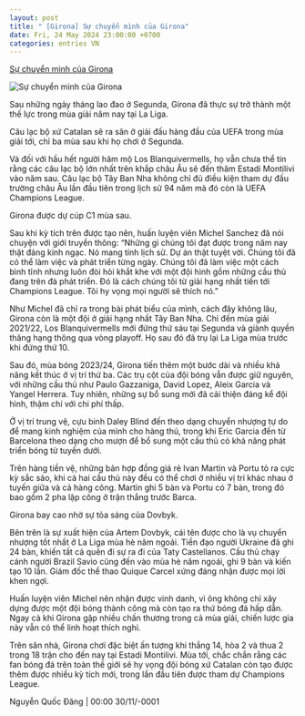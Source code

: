 ```yaml
---
layout: post
title: " [Girona] Sự chuyển mình của Girona"
date: Fri, 24 May 2024 23:00:00 +0700
categories: entries VN
---
```

[Sự chuyển mình của Girona](https://www.tinthethao.com.vn/su-chuyen-minh-cua-girona-d762301.html)

![Sự chuyển mình của Girona](https://media.tinthethao.com.vn/resize/534x280/files/bongda/2024/05/25/240111090827-01-girona-underdogsjpg.jpg)

Sau những ngày tháng lao đao ở Segunda, Girona đã thực sự trở thành một thế lực trong mùa giải năm nay tại La Liga.

Câu lạc bộ xứ Catalan sẽ ra sân ở giải đấu hàng đầu của UEFA trong mùa giải tới, chỉ ba mùa sau khi họ chơi ở Segunda.

Và đối với hầu hết người hâm mộ Los Blanquivermells, họ vẫn chưa thể tin rằng các câu lạc bộ lớn nhất trên khắp châu Âu sẽ đến thăm Estadi Montilivi vào năm sau. Câu lạc bộ Tây Ban Nha không chỉ đủ điều kiện tham dự đấu trường châu Âu lần đầu tiên trong lịch sử 94 năm mà đó còn là UEFA Champions League.

Girona được dự cúp C1 mùa sau.

Sau khi kỳ tích trên được tạo nên, huấn luyện viên Michel Sanchez đã nói chuyện với giới truyền thông: “Những gì chúng tôi đạt được trong năm nay thật đáng kinh ngạc. Nó mang tính lịch sử. Dự án thật tuyệt vời. Chúng tôi đã có thể làm việc và phát triển từng ngày. Chúng tôi đã làm việc một cách bình tĩnh nhưng luôn đòi hỏi khắt khe với một đội hình gồm những cầu thủ đang trên đà phát triển. Đó là cách chúng tôi từ giải hạng nhất tiến tới Champions League. Tôi hy vọng mọi người sẽ thích nó.”

Như Michel đã chỉ ra trong bài phát biểu của mình, cách đây không lâu, Girona còn là một đội ở giải hạng nhất Tây Ban Nha. Chỉ đến mùa giải 2021/22, Los Blanquivermells mới đứng thứ sáu tại Segunda và giành quyền thăng hạng thông qua vòng playoff. Họ sau đó đã trụ lại La Liga mùa trước khi đứng thứ 10.

Sau đó, mùa bóng 2023/24, Girona tiến thêm một bước dài và nhiều khả năng kết thúc ở vị trí thứ ba. Các trụ cột của đội bóng vẫn được giữ nguyên, với những cầu thủ như Paulo Gazzaniga, David Lopez, Aleix Garcia và Yangel Herrera. Tuy nhiên, những sự bổ sung mới đã cải thiện đáng kể đội hình, thậm chí với chi phí thấp.

Ở vị trí trung vệ, cựu binh Daley Blind đến theo dạng chuyển nhượng tự do để mang kinh nghiệm của mình cho hàng thủ, trong khi Eric Garcia đến từ Barcelona theo dạng cho mượn để bổ sung một cầu thủ có khả năng phát triển bóng từ tuyến dưới.

Trên hàng tiền vệ, những bản hợp đồng giá rẻ Ivan Martin và Portu tỏ ra cực kỳ sắc sảo, khi cả hai cầu thủ này đều có thể chơi ở nhiều vị trí khác nhau ở tuyến giữa và cả hàng công. Martin ghi 5 bàn và Portu có 7 bàn, trong đó bao gồm 2 pha lập công ở trận thắng trước Barca.

Girona bay cao nhờ sự tỏa sáng của Dovbyk.

Bên trên là sự xuất hiện của Artem Dovbyk, cái tên được cho là vụ chuyển nhượng tốt nhất ở La Liga mùa hè năm ngoái. Tiền đạo người Ukraine đã ghi 24 bàn, khiến tất cả quên đi sự ra đi của Taty Castellanos. Cầu thủ chạy cánh người Brazil Savio cũng đến vào mùa hè năm ngoái, ghi 9 bàn và kiến ​​tạo 10 lần. Giám đốc thể thao Quique Carcel xứng đáng nhận được mọi lời khen ngợi.

Huấn luyện viên Michel nên nhận được vinh danh, vì ông không chỉ xây dựng được một đội bóng thành công mà còn tạo ra thứ bóng đá hấp dẫn. Ngay cả khi Girona gặp nhiều chấn thương trong cả mùa giải, chiến lược gia này vẫn có thể linh hoạt thích nghi.

Trên sân nhà, Girona chơi đặc biệt ấn tượng khi thắng 14, hòa 2 và thua 2 trong 18 trận cho đến nay tại Estadi Montilivi. Mùa tới, chắc chắn rằng các fan bóng đá trên toàn thế giới sẽ hy vọng đội bóng xứ Catalan còn tạo được thêm được nhiều kỳ tích mới, trong lần đầu tiên được tham dự Champions League.

Nguyễn Quốc Đăng | 00:00 30/11/-0001

